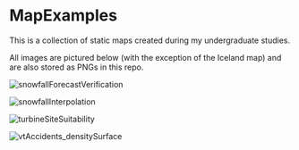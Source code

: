 # MapExamples
This is a collection of static maps created during my undergraduate studies.

All images are pictured below (with the exception of the Iceland map) and are also stored as PNGs in this repo.

![snowfallForecastVerification](https://user-images.githubusercontent.com/97996027/158722884-e4f3929f-aa2e-4b1f-a020-f73cba233a51.png)

![snowfallInterpolation](https://user-images.githubusercontent.com/97996027/158722895-f2cf8ee2-42b3-4a39-9fca-fc12ff22c4fb.png)

![turbineSiteSuitability](https://user-images.githubusercontent.com/97996027/158722910-3f4dd2c4-b57f-4cc0-84f8-1b7bee7da66b.png)

![vtAccidents_densitySurface](https://user-images.githubusercontent.com/97996027/158722776-c9d3cef9-f8ea-4471-82eb-7fdf3f9551f2.png)
